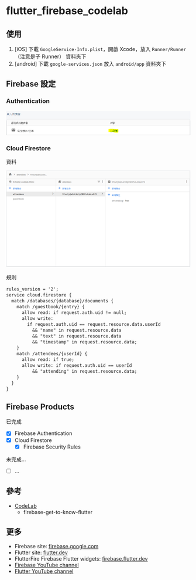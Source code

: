 # flutter_firebase_codelab

## 使用

1. [iOS] 下載 `GoogleService-Info.plist`，開啟 Xcode，放入 `Runner/Runner`（注意是子 Runner） 資料夾下
2. [android] 下載 `google-services.json` 放入 `android/app` 資料夾下

## Firebase 設定

### Authentication

![](screenshots/authentication_sign_in_method.PNG)

### Cloud Firestore

資料

![](screenshots/firestore_data.PNG)

規則

```
rules_version = '2';
service cloud.firestore {
  match /databases/{database}/documents {
    match /guestbook/{entry} {
      allow read: if request.auth.uid != null;
      allow write:
        if request.auth.uid == request.resource.data.userId
          && "name" in request.resource.data
          && "text" in request.resource.data
          && "timestamp" in request.resource.data;
    }
    match /attendees/{userId} {
      allow read: if true;
      allow write: if request.auth.uid == userId
          && "attending" in request.resource.data;
    }
  }
}
```

## Firebase Products

已完成

- [x] Firebase Authentication
- [x] Cloud Firestore
    - [x] Firebase Security Rules

未完成...

- [ ] ...

## 參考

- [CodeLab](https://firebase.google.com/codelabs/firebase-get-to-know-flutter#0)
    - firebase-get-to-know-flutter

## 更多

- Firebase site:  [firebase.google.com](https://firebase.google.com)
- Flutter site:  [flutter.dev](https://flutter.dev/)
- FlutterFire Firebase Flutter widgets:  [firebase.flutter.dev](https://firebase.flutter.dev/)
- [Firebase YouTube channel](https://www.youtube.com/user/Firebase/featured)
- [Flutter YouTube channel](https://www.youtube.com/FlutterDev)